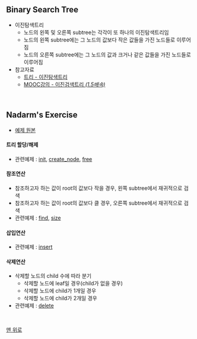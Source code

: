 ## Binary Search Tree
- 이진탐색트리
    - 노드의 왼쪽 및 오른쪽 subtree는 각각이 또 하나의 이진탐색트리임
    - 노드의 왼쪽 subtree에는 그 노드의 값보다 작은 값들을 가진 노드들로 이루어짐
    - 노드의 오른쪽 subtree에는 그 노드의 값과 크거나 같은 값들을 가진 노드들로 이루어짐
- 참고자료
    - [트리 - 이진탐색트리](https://jocoma.tistory.com/entry/%ED%8A%B8%EB%A6%AC2-%EC%9E%90%EA%B0%80-%EA%B7%A0%ED%98%95-%EC%9D%B4%EC%A7%84-%ED%83%90%EC%83%89-%ED%8A%B8%EB%A6%AC?category=862940)
    - [MOOC강의 - 이진검색트리 _(1.5배속)_ ](http://www.kocw.net/home/cview.do?lid=6f2f6a48a9d65a80)
<br>

## Nadarm's Exercise
- [예제 원본](https://github.com/nadarm/42-algorithm/tree/master/tree/binary_search_tree)

#### 트리 할당/해제
- 관련예제 : [init](./tree_init.c), [create_node](./create_elem.c), [free](./free_tree.)

#### 참조연산
- 참조하고자 하는 값이 root의 값보다 작을 경우, 왼쪽 subtree에서 재귀적으로 검색
- 참조하고자 하는 값이 root의 값보다 클 경우, 오른쪽 subtree에서 재귀적으로 검색
- 관련예제 : [find](./tree_find.c), [size](./tree_size.c)

#### 삽입연산
- 관련예제 : [insert](./tree_insert.c)

#### 삭제연산
- 삭제할 노드의 child 수에 따라 분기
    - 삭제할 노드에 leaf일 경우(child가 없을 경우)
    - 삭제할 노드에 child가 1개일 경우
    - 삭제할 노드에 child가 2개일 경우
- 관련예제 : [delete](./tree_delete.c)

<br>

[맨 위로](#binary-search-tree)
